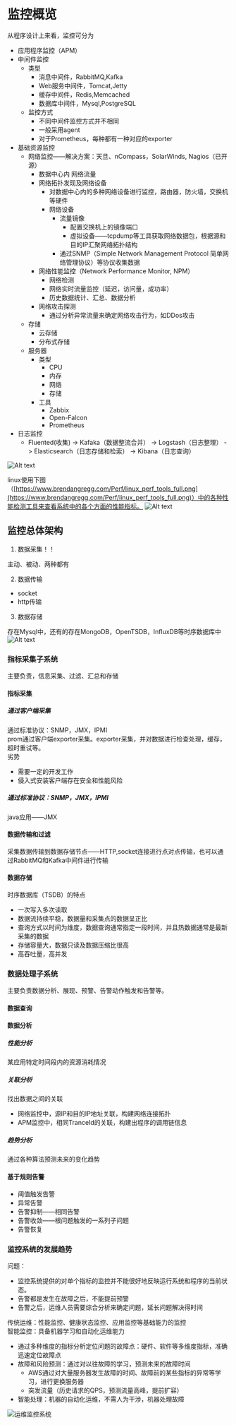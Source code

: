 # 监控概览
从程序设计上来看，监控可分为

- 应用程序监控（APM）
- 中间件监控
   - 类型
      - 消息中间件，RabbitMQ,Kafka
      - Web服务中间件，Tomcat,Jetty
      - 缓存中间件，Redis,Memcached
      - 数据库中间件，Mysql,PostgreSQL
   - 监控方式
      - 不同中间件监控方式并不相同
      - 一般采用agent
      - 对于Prometheus，每种都有一种对应的exporter
- 基础资源监控
   - 网络监控——解决方案：天旦、nCompass，SolarWinds, Nagios（已开源）
      - 数据中心内 网络流量
      - 网络拓扑发现及网络设备
         - 对数据中心内的多种网络设备进行监控，路由器，防火墙，交换机等硬件
         - 网络设备
            - 流量镜像
               - 配置交换机上的镜像端口
               - 虚拟设备——tcpdump等工具获取网络数据包，根据源和目的IP汇聚网络拓扑结构
            - 通过SNMP（Simple Network Management Protocol 简单网络管理协议）等协议收集数据
      - 网络性能监控（Network Performance Monitor, NPM）
         - 网络检测
         - 网络实时流量监控（延迟，访问量，成功率）
         - 历史数据统计、汇总、数据分析
      - 网络攻击探测
         - 通过分析异常流量来确定网络攻击行为，如DDos攻击
   - 存储
      - 云存储
      - 分布式存储
   - 服务器
      - 类型
         - CPU
         - 内存
         - 网络
         - 存储
      - 工具
         - Zabbix
         - Open-Falcon
         - Prometheus
- 日志监控
   - Fluented(收集) -> Kafaka（数据整流合并） -> Logstash（日志整理） -> Elasticsearch（日志存储和检索） -> Kibana（日志查询）

![Alt text](/docs/images/monitoring/image.png)

linux使用下图（[https://www.brendangregg.com/Perf/linux_perf_tools_full.png](https://www.brendangregg.com/Perf/linux_perf_tools_full.png)）中的各种性能检测工具来查看系统中的各个方面的性能指标。
![Alt text](/docs/images/monitoring/image-1.png)
## 监控总体架构

1. 数据采集！！

主动、被动、两种都有

2. 数据传输
- socket
- http传输
3. 数据存储

存在Mysql中，还有的存在MongoDB，OpenTSDB，InfluxDB等时序数据库中
![Alt text](/docs/images/monitoring/image-2.png)
### 指标采集子系统
主要负责，信息采集、过滤、汇总和存储
#### 指标采集
##### 通过客户端采集
通过标准协议：SNMP，JMX，IPMI<br />prom通过客户端exporter采集。exporter采集，并对数据进行检查处理，缓存，超时重试等。<br />劣势

- 需要一定的开发工作
- 侵入式安装客户端存在安全和性能风险
##### 通过标准协议：SNMP，JMX，IPMI
java应用——JMX
#### 数据传输和过滤
采集数据传输到数据存储节点——HTTP,socket连接进行点对点传输，也可以通过RabbitMQ和Kafka中间件进行传输
#### 数据存储
时序数据库（TSDB）的特点

- 一次写入多次读取
- 数据流持续平稳，数据量和采集点的数据呈正比
- 查询方式以时间为维度，数据查询通常指定一段时间，并且热数据通常是最新采集的数据
- 存储容量大，数据只读及数据压缩比很高
- 高吞吐量，高并发
### 数据处理子系统
主要负责数据分析、展现、预警、告警动作触发和告警等。
#### 数据查询
#### 数据分析
##### 性能分析
某应用特定时间段内的资源消耗情况
##### 关联分析
找出数据之间的关联

- 网络监控中，源IP和目的IP地址关联，构建网络连接拓扑
- APM监控中，相同TranceId的关联，构建出程序的调用链信息
##### 趋势分析
通过各种算法预测未来的变化趋势
#### 基于规则告警

- 阈值触发告警
- 异常告警
- 告警抑制——相同告警
- 告警收敛——根问题触发的一系列子问题
- 告警恢复
### 监控系统的发展趋势
问题：

- 监控系统提供的对单个指标的监控并不能很好地反映运行系统和程序的当前状态。
- 告警都是发生在故障之后，不能提前预警
- 告警之后，运维人员需要综合分析来确定问题，延长问题解决得时间

传统运维：性能监控、健康状态监控、应用监控等基础能力的监控<br />智能监控：具备机器学习和自动化运维能力

- 通过多种维度的指标分析定位问题的故障点：硬件、软件等多维度指标，准确迅速定位故障点
- 故障和风险预测：通过对以往故障的学习，预测未来的故障时间
   - AWS通过对大量服务器发生故障的时间、故障前的某些指标的异常等学习，进行更换服务器
   - 突发流量（历史请求的QPS，预测流量高峰，提前扩容）
- 智能处理：机器的自动化运维，不需人为干涉，机器处理故障


![运维监控系统](/docs/images/monitoring/image-3.png)
